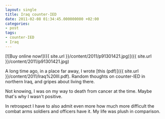 ```yaml
---
layout: single
title: Iraq counter-IED
date: 2011-02-08 01:34:45.000000000 +02:00
categories:
- post
tags:
- counter-IED
- Iraq
---
```


[![Buy online now!]({{ site.url }}/content/2011/p91301421.jpg)]({{ site.url }}/content/2011/p91301421.jpg)

A long time ago, in a place far away, I wrote [this (pdf)]({{ site.url }}/content/2011/Iraq%20III.pdf). Random thoughts on counter-IED in northern Iraq, and gripes about living there.

Not knowing, I was on my way to death from cancer at the time. Maybe that's why I wasn't positive.

In retrospect I have to also admit even more how much more difficult the combat arms soldiers and officers have it. My life was plush in comparison.
